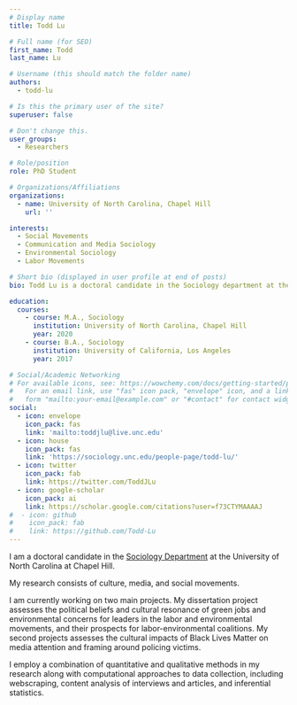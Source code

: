 ```yaml
---
# Display name
title: Todd Lu

# Full name (for SEO)
first_name: Todd
last_name: Lu

# Username (this should match the folder name)
authors:
  - todd-lu

# Is this the primary user of the site?
superuser: false

# Don't change this.
user_groups:
  - Researchers

# Role/position
role: PhD Student

# Organizations/Affiliations
organizations:
  - name: University of North Carolina, Chapel Hill
    url: ''

interests:
  - Social Movements
  - Communication and Media Sociology
  - Environmental Sociology
  - Labor Movements

# Short bio (displayed in user profile at end of posts)
bio: Todd Lu is a doctoral candidate in the Sociology department at the University of North Carolina-Chapel Hill.

education:
  courses:
    - course: M.A., Sociology
      institution: University of North Carolina, Chapel Hill
      year: 2020
    - course: B.A., Sociology
      institution: University of California, Los Angeles
      year: 2017

# Social/Academic Networking
# For available icons, see: https://wowchemy.com/docs/getting-started/page-builder/#icons
#   For an email link, use "fas" icon pack, "envelope" icon, and a link in the
#   form "mailto:your-email@example.com" or "#contact" for contact widget.
social:
  - icon: envelope
    icon_pack: fas
    link: 'mailto:toddjlu@live.unc.edu'
  - icon: house
    icon_pack: fas
    link: 'https://sociology.unc.edu/people-page/todd-lu/'
  - icon: twitter
    icon_pack: fab
    link: https://twitter.com/ToddJLu
  - icon: google-scholar
    icon_pack: ai
    link: https://scholar.google.com/citations?user=f73CTYMAAAAJ
#  - icon: github
#    icon_pack: fab
#    link: https://github.com/Todd-Lu
---
```


I am a doctoral candidate in the [Sociology Department](https://sociology.unc.edu/) at the University of North Carolina at Chapel Hill.

My research consists of culture, media, and social movements. 

I am currently working on two main projects. My dissertation project assesses the political beliefs and cultural resonance of green jobs and environmental concerns for leaders in the labor and environmental movements, and their prospects for labor-environmental coalitions. My second projects assesses the cultural impacts of Black Lives Matter on media attention and framing around policing victims.

I employ a combination of quantitative and qualitative methods in my research along with computational approaches to data collection, including webscraping, content analysis of interviews and articles, and inferential statistics. 